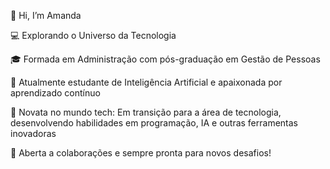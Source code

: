 👋 Hi, I’m Amanda

💻 Explorando o Universo da Tecnologia

🎓 Formada em Administração com pós-graduação em Gestão de Pessoas

📘 Atualmente estudante de Inteligência Artificial e apaixonada por aprendizado contínuo

🌱 Novata no mundo tech: Em transição para a área de tecnologia, desenvolvendo habilidades em programação, IA e outras ferramentas inovadoras

📌 Aberta a colaborações e sempre pronta para novos desafios!

<!---
amandamileide/amandamileide is a ✨ special ✨ repository because its `README.md` (this file) appears on your GitHub profile.
You can click the Preview link to take a look at your changes.
--->
